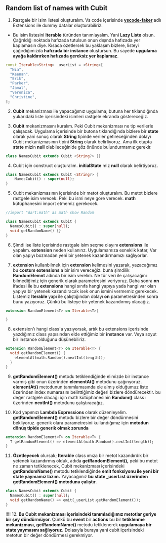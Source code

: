 ## Random list of names with Cubit

1. Rastgale bir isim listesi oluşturalım. Vs code içerisinde **[vscode-faker](https://marketplace.visualstudio.com/items?itemName=deerawan.vscode-faker)** adlı Extensions ile dummy datalar oluşturabiliriz.

- Bu isim listesini **Iterable** türünden tanımlayalım. Yani **Lazy Liste** olsun. Çağrıldığı noktada hafızada tutulsun onun dışında hafızada yer kaplamasın diye. Kısaca özetlersek bu yaklaşım bizlere, listeyi çağırdığımızda **hafızada bir instance** oluştursun. Bu sayede **uygulama ayağa kaldırırken hafızada gereksiz yer kaplamaz.**
```dart
const Iterable<String> _userList = <String>[
  "Nia",
  "Keenan",
  "Erik",
  "Parker",
  "Jamal",
  "Veronica",
  "Christine",
];
```
2. **Cubit** mekanizması ile yapacağımız uygulama; butuna her tıklandığında yukarıdaki liste içerisindeki isimleri rastgele ekranda göstereceğiz.

3. **Cubit** mekanizmasını kuralım. Peki Cubit mekanizması ne tip verilerle çalışacak. Uygulama içerisinde bir butona tıklandığında bizlere bir **state** olarak yani sonuç olarak **String** tipinde veriler getireceğinden dolayı Cubit mekanizmasının tipini **String** olarak belirliyoruz. Ama ilk etapta **state** mizin **null** olabileceğinide göz önünde bulundurmamız gerekir.
```dart
class NamesCubit extends Cubit <String?> {}
```
4. Cubit için construct oluşturalım. **initialState** miz **null** olarak belirtiyoruz.
```dart
class NamesCubit extends Cubit <String?> {
    NamesCubit() : super(null);
}
```
5. Cubit mekanizmasının içerisinde bir metot oluşturalım. Bu metot bizlere rastgele isim verecek. Peki bu ismi neye göre verecek. **math** kütüphanesini import etmemiz gerekecek.
```dart
//import "dart:math" as math show Random

class NamesCubit extends Cubit {
  NamesCubit() : super(null);
  void getRandomName() {}
}

```
6. Şimdi ise liste içerisinde rastgale isim seçme olayını **extensions** ile yapalım. **extension** neden kullanırız. Uygulamamıza esneklik katar, Var olan yapıyı bozmadan yeni bir yetenek kazandırmamızı sağlıyorlar.

7. **extension** kullanbilmek için **extension** kelimesini yazarak, yazacağımız bu **costum extensions** a bir isim vereceğiz. buna şimdilik **RandomElemnt** adında bir isim verelim. Ne tür veri ile çalışacağını bilmediğimiz için generik olarak **<T>** parametresini veriyoruz. Daha sonra **on** ifadesi ile bu **extensions** hangi sınıfa hangi yapıya yada hangi var olan yapıya bir yetenek kazandıracak isek onun ismini vermemiz gerekecek. Listemiz **Iterable** yapı ile çalıştığından dolayı **on** parametresinden sonra bunu yazıyoruz. Çünkü bu listeye bir yetenek kazandırmış olacağız.
```dart
extension RandomElement<T> on Iterable<T>{

}
```
8. extension'ı hangi class'a yazıyorsak, artık bu extensions içerisinde yazdığımız class yapısından elde ettiğimiz bir **instance** var. Veya soyut bir instance olduğunu düşünebiliriz. 
```dart
extension RandomElement<T> on Iterable<T> {
  void getRandomElement() {
    elementAt(math.Random().nextInt(length));
  }
}
```
9. **getRandomElement()** metodu tetiklendiğinde elimizde bir instance varmış gibi onun üzerinden **elementAt()** metodunu çağırıyoruz. **elementAt()** metodunun tanımlamasında ele almış olduğumuz liste üzerinden index numarasını belirttiğimiz değeri bizlere döndürecektir. bu değer rastgele olacağı için math kütüphanesinin **Random()** class ı üzerinden **nextInt()** metodunu çalıştıracağız.

10. Kod yapımızı **Lambda Expressions** olarak düzenleyelim. **getRandomElement()** metodu bizlere bir değer döndürmesini bekliyoruz. generik olara **<T>** parametresini kullandığımız için **metodun dönüş tipide generik <T> olmak zorunda**  
```dart
extension RandomElement<T> on Iterable<T> {
  T getRandomElement() => elementAt(math.Random().nextInt(length));
}
```
11. **Özetleyecek** olursak; **Iterable** class ımıza bir metot kazandırdık bir yetenek kazandırmış olduk, adıda **getRandomElement(),** peki bu metot ne zaman tetiklenecek, Cubit mekanizması içerisindeki **getRandomName()** metodu tetiklendiğinde **emit fonksiyonu ile yeni bir state yaymamız lazım.** Yayacağımız **bu state _userList üzerinden getRandomElement() metodunu çalıştır.**
```dart
class NamesCubit extends Cubit {
  NamesCubit() : super(null);
  void getRandomName() => emit(_userList.getRandomElement());
}

```
:bangbang::bangbang:
12. **Bu Cubit mekanizması içerisindeki tanımladığımız metotlar geriye bir şey döndürmüyor.** Çünkü bu **event** bir **actions** bu bir **tetiklenme mekanizması,** **getRandomName()** metodu tetiklenerek **uygulamaya bir state yaymasını sağlıyoruz.** Dolasıyla buraya yani cubit içerisindeki metotun bir değer döndürmesi gerekmiyor.
